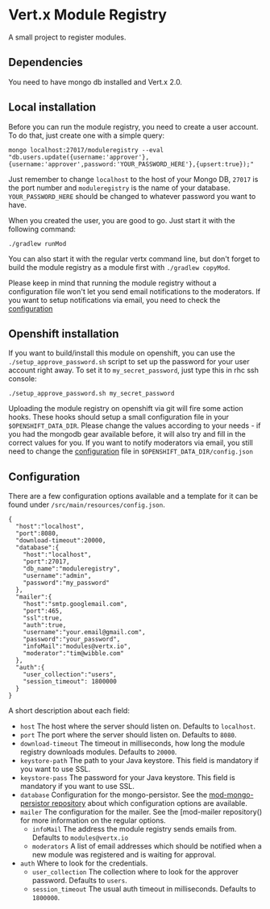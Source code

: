 # Vert.x Module Registry

A small project to register modules.

## Dependencies

You need to have mongo db installed and Vert.x 2.0.

## Local installation

Before you can run the module registry, you need to create a user account. To do that, just create one with a simple query:

    mongo localhost:27017/moduleregistry --eval "db.users.update({username:'approver'},{username:'approver',password:'YOUR_PASSWORD_HERE'},{upsert:true});"

Just remember to change `localhost` to the host of your Mongo DB, `27017` is the port number and `moduleregistry` is the name of your database. `YOUR_PASSWORD_HERE` should be changed to whatever password you want to have.

When you created the user, you are good to go. Just start it with the following command:

    ./gradlew runMod

You can also start it with the regular vertx command line, but don't forget to build the module registry as a module first with `./gradlew copyMod`.

Please keep in mind that running the module registry without a configuration file won't let you send email notifications to the moderators. If you want to setup notifications via email, you need to check the [configuration](#configuration)

## Openshift installation

If you want to build/install this module on openshift, you can use the `./setup_approve_password.sh` script to set up the password for your user account right away. To set it to `my_secret_password`, just type this in rhc ssh console:

    ./setup_approve_password.sh my_secret_password

Uploading the module registry on openshift via git will fire some action hooks. These hooks should setup a small configuration file in your `$OPENSHIFT_DATA_DIR`. Please change the values according to your needs - if you had the mongodb gear available before, it will also try and fill in the correct values for you. If you want to notify moderators via email, you still need to change the [configuration](#configuration) file in `$OPENSHIFT_DATA_DIR/config.json`

## Configuration

There are a few configuration options available and a template for it can be found under `/src/main/resources/config.json`.

    {
      "host":"localhost",
      "port":8080,
      "download-timeout":20000,
      "database":{
        "host":"localhost",
        "port":27017,
        "db_name":"moduleregistry",
        "username":"admin",
        "password":"my_password"
      },
      "mailer":{
        "host":"smtp.googlemail.com",
        "port":465,
        "ssl":true,
        "auth":true,
        "username":"your.email@gmail.com",
        "password":"your_password",
        "infoMail":"modules@vertx.io",
        "moderator":"tim@wibble.com"
      },
      "auth":{
        "user_collection":"users",
        "session_timeout": 1800000
      }
    }

A short description about each field:
* `host` The host where the server should listen on. Defaults to `localhost`.
* `port` The port where the server should listen on. Defaults to `8080`.
* `download-timeout` The timeout in milliseconds, how long the module registry downloads modules. Defaults to `20000`.
* `keystore-path` The path to your Java keystore. This field is mandatory if you want to use SSL.
* `keystore-pass` The password for your Java keystore. This field is mandatory if you want to use SSL.
* `database` Configuration for the mongo-persistor. See the [mod-mongo-persistor repository](https://github.com/vert-x/mod-mongo-persistor) about which configuration options are available.
* `mailer` The configuration for the mailer. See the [mod-mailer repository() for more information on the regular options.
    * `infoMail` The address the module registry sends emails from. Defaults to `modules@vertx.io`
    * `moderators` A list of email addresses which should be notified when a new module was registered and is waiting for approval.
* `auth` Where to look for the credentials.
    * `user_collection` The collection where to look for the approver password. Defaults to `users`.
    * `session_timeout` The usual auth timeout in milliseconds. Defaults to `1800000`.